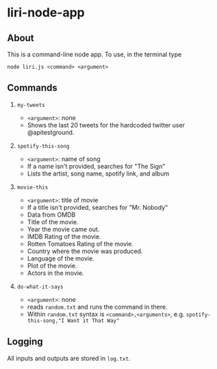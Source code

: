 # liri-node-app

## About
This is a command-line node app. To use, in the terminal type
```
node liri.js <command> <argument>
``` 

## Commands
1. `my-tweets`
    * `<argument>`: none
    * Shows the last 20 tweets for the hardcoded twitter user @apitestground. 
2. `spotify-this-song`
    * `<argument>`: name of song
    * If a name isn't provided, searches for "The Sign"
    * Lists the artist, song name, spotify link, and album
3. `movie-this`
    * `<argument>`: title of movie
    * If a title isn't provided, searches for "Mr. Nobody"
    * Data from OMDB
    * Title of the movie.
    * Year the movie came out.
    * IMDB Rating of the movie.
    * Rotten Tomatoes Rating of the movie.
    * Country where the movie was produced.
    * Language of the movie.
    * Plot of the movie.
    * Actors in the movie.

4. `do-what-it-says`
    * `<argument>`: none
    * reads `random.txt` and runs the command in there.
    * Within `random.txt` syntax is `<command>,<arguments>`, e.g. `spotify-this-song,"I Want it That Way"`

## Logging
All inputs and outputs are stored in `log.txt`.
